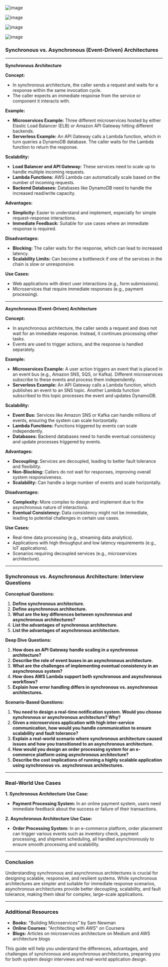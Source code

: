 ![image](https://github.com/user-attachments/assets/189e7957-07ab-4fcb-a66c-dd0ecf72fa8e)


![image](https://github.com/user-attachments/assets/9a036e00-1926-40e9-bd1f-82e2ac975c90)


![image](https://github.com/user-attachments/assets/526b6043-58ac-4289-b218-90f95ae7d146)



![image](https://github.com/user-attachments/assets/26bc0b6e-4335-4f85-a12c-5b901b05246f)


### Synchronous vs. Asynchronous (Event-Driven) Architectures

---

**Synchronous Architecture**

**Concept:**
- In synchronous architecture, the caller sends a request and waits for a response within the same invocation cycle.
- The caller expects an immediate response from the service or component it interacts with.

**Example:**
- **Microservices Example:** Three different microservices hosted by either Elastic Load Balancer (ELB) or Amazon API Gateway hitting different backends.
- **Serverless Example:** An API Gateway calls a Lambda function, which in turn queries a DynamoDB database. The caller waits for the Lambda function to return the response.

**Scalability:**
- **Load Balancer and API Gateway:** These services need to scale up to handle multiple incoming requests.
- **Lambda Functions:** AWS Lambda can automatically scale based on the number of incoming requests.
- **Backend Databases:** Databases like DynamoDB need to handle the increased read/write capacity.

**Advantages:**
- **Simplicity:** Easier to understand and implement, especially for simple request-response interactions.
- **Immediate Feedback:** Suitable for use cases where an immediate response is required.

**Disadvantages:**
- **Blocking:** The caller waits for the response, which can lead to increased latency.
- **Scalability Limits:** Can become a bottleneck if one of the services in the chain is slow or unresponsive.

**Use Cases:**
- Web applications with direct user interactions (e.g., form submissions).
- Microservices that require immediate responses (e.g., payment processing).

---

**Asynchronous (Event-Driven) Architecture**

**Concept:**
- In asynchronous architecture, the caller sends a request and does not wait for an immediate response. Instead, it continues processing other tasks.
- Events are used to trigger actions, and the response is handled separately.

**Example:**
- **Microservices Example:** A user action triggers an event that is placed in an event bus (e.g., Amazon SNS, SQS, or Kafka). Different microservices subscribe to these events and process them independently.
- **Serverless Example:** An API Gateway calls a Lambda function, which publishes an event to an SNS topic. Another Lambda function subscribed to this topic processes the event and updates DynamoDB.

**Scalability:**
- **Event Bus:** Services like Amazon SNS or Kafka can handle millions of events, ensuring the system can scale horizontally.
- **Lambda Functions:** Functions triggered by events can scale independently.
- **Databases:** Backend databases need to handle eventual consistency and update processes triggered by events.

**Advantages:**
- **Decoupling:** Services are decoupled, leading to better fault tolerance and flexibility.
- **Non-Blocking:** Callers do not wait for responses, improving overall system responsiveness.
- **Scalability:** Can handle a large number of events and scale horizontally.

**Disadvantages:**
- **Complexity:** More complex to design and implement due to the asynchronous nature of interactions.
- **Eventual Consistency:** Data consistency might not be immediate, leading to potential challenges in certain use cases.

**Use Cases:**
- Real-time data processing (e.g., streaming data analytics).
- Applications with high throughput and low latency requirements (e.g., IoT applications).
- Scenarios requiring decoupled services (e.g., microservices architecture).

---

### Synchronous vs. Asynchronous Architecture: Interview Questions

**Conceptual Questions:**
1. **Define synchronous architecture.**
2. **Define asynchronous architecture.**
3. **What are the key differences between synchronous and asynchronous architectures?**
4. **List the advantages of synchronous architecture.**
5. **List the advantages of asynchronous architecture.**

**Deep Dive Questions:**
1. **How does an API Gateway handle scaling in a synchronous architecture?**
2. **Describe the role of event buses in an asynchronous architecture.**
3. **What are the challenges of implementing eventual consistency in an asynchronous system?**
4. **How does AWS Lambda support both synchronous and asynchronous workflows?**
5. **Explain how error handling differs in synchronous vs. asynchronous architectures.**

**Scenario-Based Questions:**
1. **You need to design a real-time notification system. Would you choose synchronous or asynchronous architecture? Why?**
2. **Given a microservices application with high inter-service communication, how would you handle communication to ensure scalability and fault tolerance?**
3. **Explain a real-world scenario where synchronous architecture caused issues and how you transitioned to an asynchronous architecture.**
4. **How would you design an order processing system for an e-commerce platform using asynchronous architecture?**
5. **Describe the cost implications of running a highly scalable application using synchronous vs. asynchronous architectures.**

---

### Real-World Use Cases

**1. Synchronous Architecture Use Case:**
- **Payment Processing System:** In an online payment system, users need immediate feedback about the success or failure of their transactions.

**2. Asynchronous Architecture Use Case:**
- **Order Processing System:** In an e-commerce platform, order placement can trigger various events such as inventory check, payment processing, and shipment scheduling, all handled asynchronously to ensure smooth processing and scalability.

---

### Conclusion

Understanding synchronous and asynchronous architectures is crucial for designing scalable, responsive, and resilient systems. While synchronous architectures are simpler and suitable for immediate response scenarios, asynchronous architectures provide better decoupling, scalability, and fault tolerance, making them ideal for complex, large-scale applications. 

---

### Additional Resources

- **Books:** "Building Microservices" by Sam Newman
- **Online Courses:** "Architecting with AWS" on Coursera
- **Blogs:** Articles on microservices architecture on Medium and AWS architecture blogs

This guide will help you understand the differences, advantages, and challenges of synchronous and asynchronous architectures, preparing you for both system design interviews and real-world application design.
